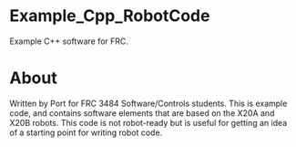 # Example_Cpp_RobotCode
Example C++ software for FRC. 

# About
Written by Port for FRC 3484 Software/Controls students. This is example code, and contains software elements that are based on the X20A and X20B robots. This code is not robot-ready but is useful for getting an idea of a starting point for writing robot code.
